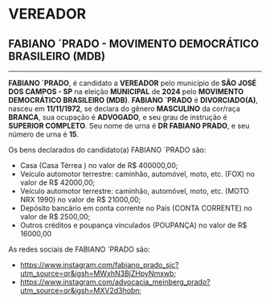 # VEREADOR
## FABIANO ´PRADO - MOVIMENTO DEMOCRÁTICO BRASILEIRO (MDB)
---
**FABIANO ´PRADO**, é candidato a **VEREADOR** pelo município de **SÃO JOSÉ DOS CAMPOS - SP** na eleição **MUNICIPAL** de **2024** pelo **MOVIMENTO DEMOCRÁTICO BRASILEIRO (MDB)**.
**FABIANO ´PRADO** é **DIVORCIADO(A)**, nasceu em **11/11/1972**, se declara do gênero **MASCULINO** da cor/raça **BRANCA**, sua ocupação é **ADVOGADO**, e seu grau de instrução é **SUPERIOR COMPLETO**.
Seu nome de urna é **DR FABIANO PRADO**, e seu número de urna é **15**.

Os bens declarados do candidato(a) FABIANO ´PRADO são: 
- Casa (Casa Térrea ) no valor de R$ 400000,00;
- Veículo automotor terrestre: caminhão, automóvel, moto, etc. (FOX) no valor de R$ 42000,00;
- Veículo automotor terrestre: caminhão, automóvel, moto, etc. (MOTO NRX 1990) no valor de R$ 21000,00;
- Depósito bancário em conta corrente no País (CONTA CORRENTE) no valor de R$ 2500,00;
- Outros créditos e poupança vinculados (POUPANÇA) no valor de R$ 16000,00

As redes sociais de FABIANO ´PRADO são:
- https://www.instagram.com/fabiano_prado_sjc?utm_source=qr&igsh=MWxhN3BjZHpyNmxwb;
- https://www.instagram.com/advocacia_meinberg_prado?utm_source=qr&igsh=MXV2d3hobn;